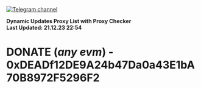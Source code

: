 [![Telegram channel](https://img.shields.io/endpoint?url=https://runkit.io/damiankrawczyk/telegram-badge/branches/master?url=https://t.me/n4z4v0d)](https://t.me/n4z4v0d) 

**Dynamic Updates Proxy List with Proxy Checker**  
**Last Updated: 21.12.23 22:54**

# DONATE (_any evm_) - 0xDEADf12DE9A24b47Da0a43E1bA70B8972F5296F2
